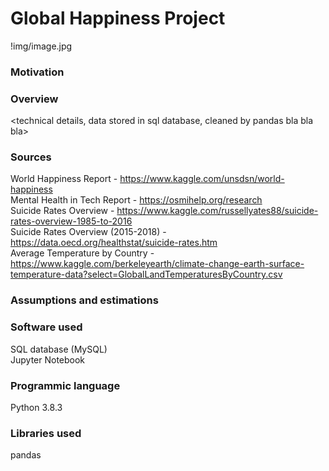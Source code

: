 # Global Happiness Project
!img/image.jpg

### Motivation
<what is this project about>

### Overview
<technical details, data stored in sql database, cleaned by pandas bla bla bla>

### Sources
World Happiness Report - https://www.kaggle.com/unsdsn/world-happiness<br/>
Mental Health in Tech Report - https://osmihelp.org/research<br/>
Suicide Rates Overview - https://www.kaggle.com/russellyates88/suicide-rates-overview-1985-to-2016<br/>
Suicide Rates Overview (2015-2018) - https://data.oecd.org/healthstat/suicide-rates.htm<br/>
Average Temperature by Country - https://www.kaggle.com/berkeleyearth/climate-change-earth-surface-temperature-data?select=GlobalLandTemperaturesByCountry.csv<br/>

### Assumptions and estimations





### Software used
SQL database (MySQL)<br/>
Jupyter Notebook

### Programmic language
Python 3.8.3

### Libraries used
pandas<br/>

